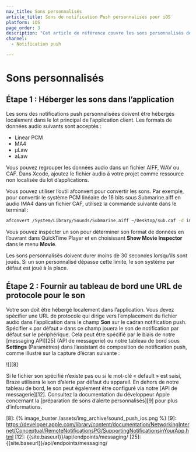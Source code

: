 ```yaml
---
nav_title: Sons personnalisés
article_title: Sons de notification Push personnalisés pour iOS
platform: iOS
page_order: 3
description: "Cet article de référence couvre les sons personnalisés de vos notifications push iOS."
channel:
  - Notification push

---
```


# Sons personnalisés

## Étape 1 : Héberger les sons dans l’application

Les sons des notifications push personnalisées doivent être hébergés localement dans le lot principal de l’application client. Les formats de données audio suivants sont acceptés :

- Linear PCM
- MA4
- µLaw
- aLaw

Vous pouvez regrouper les données audio dans un fichier AIFF, WAV ou CAF. Dans Xcode, ajoutez le fichier audio à votre projet comme ressource non localisée du lot d’applications.

Vous pouvez utiliser l’outil afconvert pour convertir les sons. Par exemple, pour convertir le système PCM linéaire de 16 bits sous Submarine.aiff en audio IMA4 dans un fichier CAF, utilisez la commande suivante dans le terminal :

```bash
afconvert /System/Library/Sounds/Submarine.aiff ~/Desktop/sub.caf -d ima4 -f caff -v
```

Vous pouvez inspecter un son pour déterminer son format de données en l’ouvrant dans QuickTime Player et en choisissant **Show Movie Inspector** dans le menu **Movie**.

Les sons personnalisés doivent durer moins de 30 secondes lorsqu’ils sont joués. Si un son personnalisé dépasse cette limite, le son système par défaut est joué à la place.

## Étape 2 : Fournir au tableau de bord une URL de protocole pour le son

Votre son doit être hébergé localement dans l’application. Vous devez spécifier une URL de protocole qui dirige vers l’emplacement du fichier audio dans l’application dans le champ **Son** sur le cadran notification push. Spécifier « par défaut » dans ce champ jouera le son de notification par défaut sur le périphérique. Cela peut être spécifié par le biais de notre [messaging API][25] (API de messagerie) ou notre tableau de bord sous **Settings** (Paramètres) dans l’assistant de composition de notification push, comme illustré sur la capture d’écran suivante :

![][8]

Si le fichier son spécifié n’existe pas ou si le mot-clé « default » est saisi, Braze utilisera le son d’alerte par défaut du appareil. En dehors de notre tableau de bord, le son peut également être configuré via notre [API de messagerie][12]. Consultez la documentation du développeur Apple concernant la [préparation de sons d’alerte personnalisés][9] pour plus d’informations.

[8]: {% image_buster /assets/img_archive/sound_push_ios.png %}
[9]: https://developer.apple.com/library/content/documentation/NetworkingInternet/Conceptual/RemoteNotificationsPG/SupportingNotificationsinYourApp.html
[12]: {{site.baseurl}}/api/endpoints/messaging/
[25]: {{site.baseurl}}/api/endpoints/messaging/
